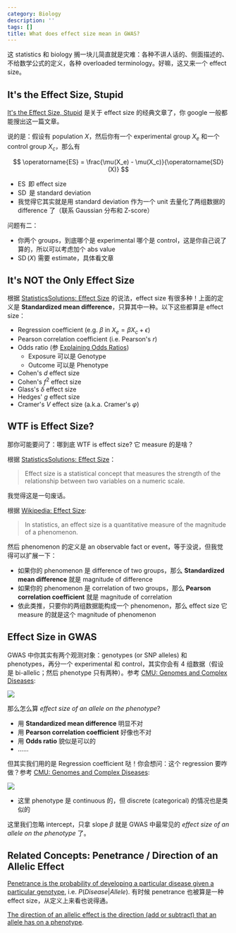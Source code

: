 ```yaml
---
category: Biology
description: ''
tags: []
title: What does effect size mean in GWAS?
---
```


这 statistics 和 biology 搁一块儿简直就是灾难：各种不讲人话的、侧面描述的、不给数学公式的定义，各种 overloaded terminology。好嘛，这又来一个 effect size。

## It's the Effect Size, Stupid

[It's the Effect Size, Stupid](https://www.leeds.ac.uk/educol/documents/00002182.htm) 是关于 effect size 的经典文章了，你 google 一般都能搜出这一篇文章。

说的是：假设有 population $X$，然后你有一个 experimental group $X_{e}$ 和一个 control group $X_{c}$，那么有 

$$
\operatorname{ES} = \frac{\mu(X_e) - \mu(X_c)}{\operatorname{SD}(X)}
$$

- $\operatorname{ES}$ 即 effect size
- $\operatorname{SD}$ 是 standard deviation
- 我觉得它其实就是用 standard deviation 作为一个 unit 去量化了两组数据的 difference 了（联系 Gaussian 分布和 Z-score）

问题有二：

- 你两个 groups，到底哪个是 experimental 哪个是 control，这是你自己说了算的，所以可以考虑加个 abs value
- $\operatorname{SD}(X)$ 需要 estimate，具体看文章

## It's NOT the Only Effect Size

根据 [StatisticsSolutions: Effect Size](https://www.statisticssolutions.com/statistical-analyses-effect-size/) 的说法，effect size 有很多种！上面的定义是 **Standardized mean difference**，只算其中一种。以下这些都算是 effect size：

- Regression coefficient (e.g. $\beta$ in $X_e = \beta X_c + \epsilon$)
- Pearson correlation coefficient (i.e. Pearson's $r$)
- Odds ratio (参 [Explaining Odds Ratios](https://www.ncbi.nlm.nih.gov/pmc/articles/PMC2938757/))
    - Exposure 可以是 Genotype
    - Outcome 可以是 Phenotype
- Cohen's $d$ effect size
- Cohen's $f^2$ effect size
- Glass's $\delta$ effect size
- Hedges' $g$ effect size
- Cramer's $V$ effect size (a.k.a. Cramer's $\varphi$)

## WTF is Effect Size?

那你可能要问了：哪到底 WTF is effect size? 它 measure 的是啥？

根据 [StatisticsSolutions: Effect Size](https://www.statisticssolutions.com/statistical-analyses-effect-size/)：

> Effect size is a statistical concept that measures the strength of the relationship between two variables on a numeric scale.

我觉得这是一句废话。

根据 [Wikipedia: Effect Size](https://en.wikipedia.org/wiki/Effect_size):

> In statistics, an effect size is a quantitative measure of the magnitude of a phenomenon.

然后 phenomenon 的定义是 an observable fact or event，等于没说，但我觉得可以扩展一下：

- 如果你的 phenomenon 是 difference of two groups，那么 **Standardized mean difference** 就是 magnitude of difference
- 如果你的 phenomenon 是 correlation of two groups，那么 **Pearson correlation coefficient** 就是 magnitude of correlation
- 依此类推，只要你的两组数据能构成一个 phenomenon，那么 effect size 它 measure 的就是这个 magnitude of phenomenon

## Effect Size in GWAS

GWAS 中你其实有两个观测对象：genotypes (or SNP alleles) 和 phenotypes，再分一个 experimental 和 control，其实你会有 4 组数据（假设是 bi-allelic；然后 phenotype 只有两种）。参考 [CMU: Genomes and Complex Diseases](http://www.cs.cmu.edu/~sssykim/teaching/f14/slides/gwas.pdf):

![](https://live.staticflickr.com/65535/49026617791_39a39f87fc_w_d.jpg)

那么怎么算 _effect size of an allele on the phenotype_?

- 用 **Standardized mean difference** 明显不对
- 用 **Pearson correlation coefficient** 好像也不对
- 用 **Odds ratio** 貌似是可以的
- ……

但其实我们用的是 Regression coefficient 哒！你会想问：这个 regression 要咋做？参考 [CMU: Genomes and Complex Diseases](http://www.cs.cmu.edu/~sssykim/teaching/f14/slides/gwas.pdf):

![](https://live.staticflickr.com/65535/49026106773_06a7a011b7_z_d.jpg)

- 这里 phenotype 是 continuous 的，但 discrete (categorical) 的情况也是类似的

这里我们忽略 intercept，只拿 slope $\beta$ 就是 GWAS 中最常见的 _effect size of an allele on the phenotype_ 了。

## Related Concepts: Penetrance / Direction of an Allelic Effect

[Penetrance is the probability of developing a particular disease given a particular genotype](https://www.cureffi.org/2016/10/19/estimation-of-penetrance/), i.e. $P(Disease \vert Allele)$. 有时候 penetrance 也被算是一种 effect size，从定义上来看也说得通。

[The direction of an allelic effect is the direction (add or subtract) that an allele has on a phenotype](https://biology.stackexchange.com/a/42272).